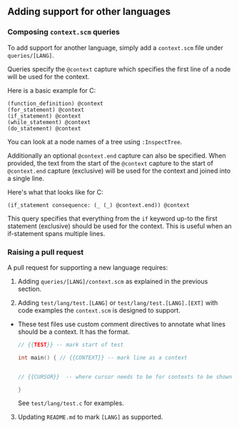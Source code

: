 ## Adding support for other languages

### Composing `context.scm` queries

To add support for another language, simply add a `context.scm` file under
`queries/[LANG]`.

Queries specify the `@context` capture which specifies the first line of a node
will be used for the context.

Here is a basic example for C:

```query
(function_definition) @context
(for_statement) @context
(if_statement) @context
(while_statement) @context
(do_statement) @context
```

You can look at a node names of a tree using `:InspectTree`.

Additionally an optional `@context.end` capture can also be specified. When
provided, the text from the start of the `@context` capture to the start of
`@context.end` capture (exclusive) will be used for the context and joined into
a single line.

Here's what that looks like for C:

```query
(if_statement consequence: (_ (_) @context.end)) @context
```

This query specifies that everything from the `if` keyword up-to the first
statement (exclusive) should be used for the context. This is useful when an
if-statement spans multiple lines.


### Raising a pull request

A pull request for supporting a new language requires:

1. Adding `queries/[LANG]/context.scm` as explained in the previous section.

2. Adding `test/lang/test.[LANG]` or `test/lang/test.[LANG].[EXT]` with code examples the `context.scm` is designed to support.
  - These test files use custom comment directives to annotate what lines should be a context. It has the format.

    ```c
    // {{TEST}} -- mark start of test

    int main() { // {{CONTEXT}} -- mark line as a context


    // {{CURSOR}}  -- where cursor needs to be for contexts to be shown.

    }
    ```

    See `test/lang/test.c` for examples.

3. Updating `README.md` to mark `[LANG]` as supported.
